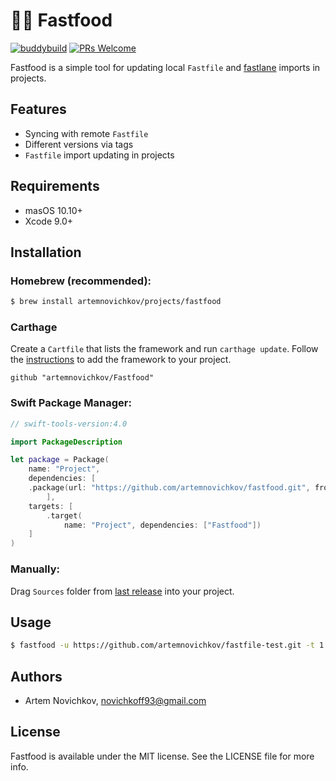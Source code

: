 # 🍔🍟 Fastfood

[![buddybuild](https://dashboard.buddybuild.com/api/statusImage?appID=59c146026a659c00011fc478&branch=master&build=latest)](https://dashboard.buddybuild.com/apps/59c146026a659c00011fc478/build/latest?branch=master)
[![PRs Welcome](https://img.shields.io/badge/PRs-welcome-brightgreen.svg?style=flat)](http://makeapullrequest.com)

Fastfood is a simple tool for updating local `Fastfile` and [fastlane](https://github.com/fastlane/fastlane) imports in projects.

## Features

- Syncing with remote `Fastfile`
- Different versions via tags
- `Fastfile` import updating in projects

## Requirements

- masOS 10.10+
- Xcode 9.0+

## Installation

### Homebrew (recommended):

```bash
$ brew install artemnovichkov/projects/fastfood
```

### Carthage
Create a `Cartfile` that lists the framework and run `carthage update`. Follow the [instructions](https://github.com/Carthage/Carthage#adding-frameworks-to-an-application) to add the framework to your project.

```
github "artemnovichkov/Fastfood"
```
### Swift Package Manager:

```swift
// swift-tools-version:4.0

import PackageDescription

let package = Package(
    name: "Project",
    dependencies: [
    .package(url: "https://github.com/artemnovichkov/fastfood.git", from: "1.0.0"),
        ],
    targets: [
        .target(
            name: "Project", dependencies: ["Fastfood"])
    ]
)
```
### Manually:

Drag `Sources` folder from [last release](https://github.com/artemnovichkov/fastfood/releases) into your project.

## Usage

```bash
$ fastfood -u https://github.com/artemnovichkov/fastfile-test.git -t 1.0
```

## Authors

* Artem Novichkov, novichkoff93@gmail.com

## License

Fastfood is available under the MIT license. See the LICENSE file for more info.
